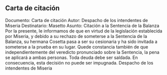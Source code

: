 ## Carta de citación
Documento: Carta de citación
Autor: Despacho de los intendentes de Miseria
Destinatario: Masetto
Asunto: Citación a la Sentencia de la Balanza
Por la presente, le informamos de que en virtud de la legislación establecida por Miseria, y debido a su rechazo de someterse a la Sentencia de la Balanza, su hermana Cosetta pasa a ser su cesionaria y ha sido invitada a someterse a la prueba en su lugar. Quede constancia también de que independientemente del veredicto pronunciado sobre la Sentencia, la pena se aplicará a ambas personas.
Toda deuda debe ser saldada. En consecuencia, esta decisión no puede ser impugnada.
Despacho de los intendentes de Miseria
